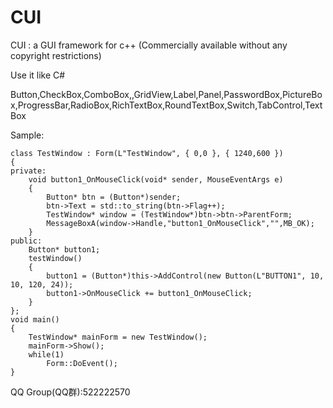 # CUI
CUI : a GUI framework for c++ (Commercially available without any copyright restrictions)

Use it like C#

Button,CheckBox,ComboBox,,GridView,Label,Panel,PasswordBox,PictureBox,ProgressBar,RadioBox,RichTextBox,RoundTextBox,Switch,TabControl,TextBox

Sample:


	class TestWindow : Form(L"TestWindow", { 0,0 }, { 1240,600 })
	{
	private:
	    void button1_OnMouseClick(void* sender, MouseEventArgs e)
	    {
	        Button* btn = (Button*)sender;
	        btn->Text = std::to_string(btn->Flag++);
	        TestWindow* window = (TestWindow*)btn->btn->ParentForm;
	        MessageBoxA(window->Handle,"button1_OnMouseClick","",MB_OK);
	    }
	public:
	    Button* button1;
	    testWindow()
	    {
	        button1 = (Button*)this->AddControl(new Button(L"BUTTON1", 10, 10, 120, 24));
	        button1->OnMouseClick += button1_OnMouseClick;
	    }
	};
	void main()
	{
	    TestWindow* mainForm = new TestWindow();
	    mainForm->Show();
	    while(1)
	        Form::DoEvent();
	}
 
 QQ Group(QQ群):522222570
